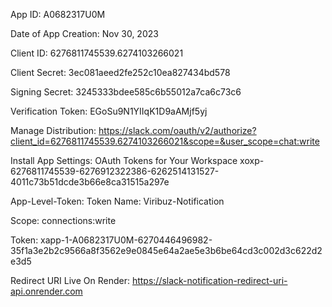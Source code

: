 App ID:
A0682317U0M

Date of App Creation:
Nov 30, 2023

Client ID:
6276811745539.6274103266021



Client Secret:
3ec081aeed2fe252c10ea827434bd578


Signing Secret:
3245333bdee585c6b55012a7ca6c73c6


Verification Token:
EGoSu9N1YIIqK1D9aAMjf5yj


Manage Distribution:
https://slack.com/oauth/v2/authorize?client_id=6276811745539.6274103266021&scope=&user_scope=chat:write


Install App Settings:
OAuth Tokens for Your Workspace
xoxp-6276811745539-6276912322386-6262514131527-4011c73b51dcde3b66e8ca31515a297e



App-Level-Token:
Token Name: 
Viribuz-Notification

Scope:
connections:write

Token:
xapp-1-A0682317U0M-6270446496982-35f1a3e2b2c9566a8f3562e9e0845e64a2ae5e3b6be64cd3c002d3c622d2e3d5


Redirect URI
Live On Render:
https://slack-notification-redirect-uri-api.onrender.com